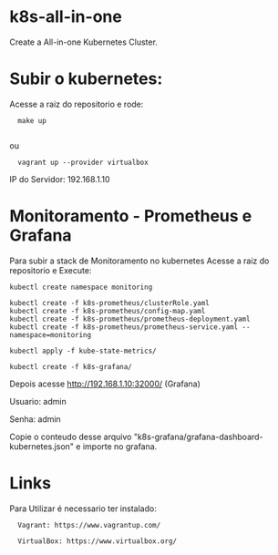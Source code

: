 # k8s-all-in-one
Create a All-in-one Kubernetes Cluster.


# Subir o kubernetes:
  Acesse a raiz do repositorio e rode: 
  
```  
  make up
  
```

ou

```  
  vagrant up --provider virtualbox
```


IP do Servidor: 192.168.1.10

# Monitoramento - Prometheus e Grafana

Para subir a stack de Monitoramento no kubernetes 
Acesse a raiz do repositorio e Execute:

```
kubectl create namespace monitoring

kubectl create -f k8s-prometheus/clusterRole.yaml
kubectl create -f k8s-prometheus/config-map.yaml
kubectl create -f k8s-prometheus/prometheus-deployment.yaml 
kubectl create -f k8s-prometheus/prometheus-service.yaml --namespace=monitoring

kubectl apply -f kube-state-metrics/

kubectl create -f k8s-grafana/
```

Depois acesse http://192.168.1.10:32000/ (Grafana)

Usuario: admin

Senha: admin

Copie o conteudo desse arquivo "k8s-grafana/grafana-dashboard-kubernetes.json"
e importe no grafana.


# Links

Para Utilizar é necessario ter instalado:

```  
  Vagrant: https://www.vagrantup.com/

  VirtualBox: https://www.virtualbox.org/

```  

